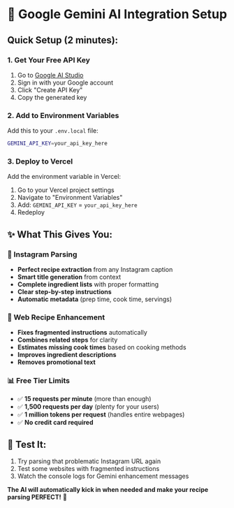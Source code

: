 # 🤖 Google Gemini AI Integration Setup

## Quick Setup (2 minutes):

### 1. Get Your Free API Key
1. Go to [Google AI Studio](https://aistudio.google.com/app/apikey)
2. Sign in with your Google account
3. Click "Create API Key"
4. Copy the generated key

### 2. Add to Environment Variables
Add this to your `.env.local` file:
```bash
GEMINI_API_KEY=your_api_key_here
```

### 3. Deploy to Vercel
Add the environment variable in Vercel:
1. Go to your Vercel project settings
2. Navigate to "Environment Variables"
3. Add: `GEMINI_API_KEY` = `your_api_key_here`
4. Redeploy

## ✨ What This Gives You:

### 🎯 Instagram Parsing
- **Perfect recipe extraction** from any Instagram caption
- **Smart title generation** from context
- **Complete ingredient lists** with proper formatting
- **Clear step-by-step instructions**
- **Automatic metadata** (prep time, cook time, servings)

### 🔧 Web Recipe Enhancement
- **Fixes fragmented instructions** automatically
- **Combines related steps** for clarity
- **Estimates missing cook times** based on cooking methods
- **Improves ingredient descriptions**
- **Removes promotional text**

### 📊 Free Tier Limits
- ✅ **15 requests per minute** (more than enough)
- ✅ **1,500 requests per day** (plenty for your users)
- ✅ **1 million tokens per request** (handles entire webpages)
- ✅ **No credit card required**

## 🧪 Test It:

1. Try parsing that problematic Instagram URL again
2. Test some websites with fragmented instructions
3. Watch the console logs for Gemini enhancement messages

**The AI will automatically kick in when needed and make your recipe parsing PERFECT!** 🚀
